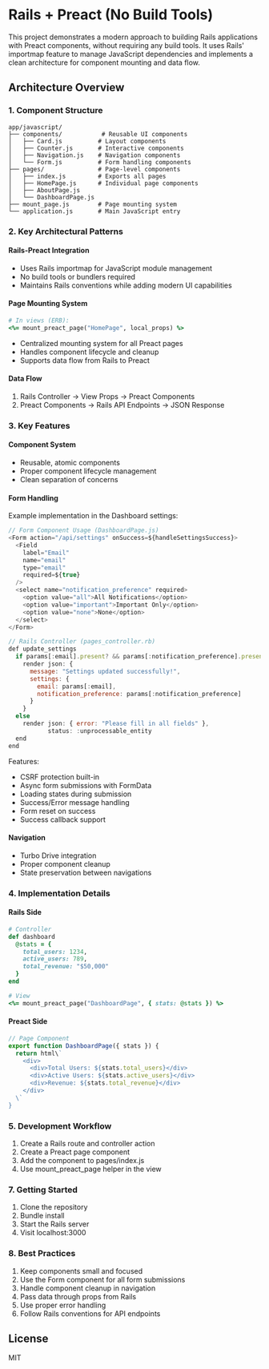 # Rails + Preact (No Build Tools)

This project demonstrates a modern approach to building Rails applications with Preact components, without requiring any build tools. It uses Rails' importmap feature to manage JavaScript dependencies and implements a clean architecture for component mounting and data flow.

## Architecture Overview

### 1. Component Structure
```
app/javascript/
├── components/           # Reusable UI components
│   ├── Card.js          # Layout components
│   ├── Counter.js       # Interactive components
│   ├── Navigation.js    # Navigation components
│   └── Form.js          # Form handling components
├── pages/               # Page-level components
│   ├── index.js         # Exports all pages
│   ├── HomePage.js      # Individual page components
│   ├── AboutPage.js
│   └── DashboardPage.js
├── mount_page.js        # Page mounting system
└── application.js       # Main JavaScript entry
```

### 2. Key Architectural Patterns

#### Rails-Preact Integration
- Uses Rails importmap for JavaScript module management
- No build tools or bundlers required
- Maintains Rails conventions while adding modern UI capabilities

#### Page Mounting System
```ruby
# In views (ERB):
<%= mount_preact_page("HomePage", local_props) %>
```
- Centralized mounting system for all Preact pages
- Handles component lifecycle and cleanup
- Supports data flow from Rails to Preact

#### Data Flow
1. Rails Controller → View Props → Preact Components
2. Preact Components → Rails API Endpoints → JSON Response

### 3. Key Features

#### Component System
- Reusable, atomic components
- Proper component lifecycle management
- Clean separation of concerns

#### Form Handling
Example implementation in the Dashboard settings:
```javascript
// Form Component Usage (DashboardPage.js)
<Form action="/api/settings" onSuccess=${handleSettingsSuccess}>
  <Field
    label="Email"
    name="email"
    type="email"
    required=${true}
  />
  <select name="notification_preference" required>
    <option value="all">All Notifications</option>
    <option value="important">Important Only</option>
    <option value="none">None</option>
  </select>
</Form>

// Rails Controller (pages_controller.rb)
def update_settings
  if params[:email].present? && params[:notification_preference].present?
    render json: { 
      message: "Settings updated successfully!",
      settings: {
        email: params[:email],
        notification_preference: params[:notification_preference]
      }
    }
  else
    render json: { error: "Please fill in all fields" }, 
           status: :unprocessable_entity
  end
end
```

Features:
- CSRF protection built-in
- Async form submissions with FormData
- Loading states during submission
- Success/Error message handling
- Form reset on success
- Success callback support

#### Navigation
- Turbo Drive integration
- Proper component cleanup
- State preservation between navigations

### 4. Implementation Details

#### Rails Side
```ruby
# Controller
def dashboard
  @stats = {
    total_users: 1234,
    active_users: 789,
    total_revenue: "$50,000"
  }
end

# View
<%= mount_preact_page("DashboardPage", { stats: @stats }) %>
```

#### Preact Side
```javascript
// Page Component
export function DashboardPage({ stats }) {
  return html\`
    <div>
      <div>Total Users: ${stats.total_users}</div>
      <div>Active Users: ${stats.active_users}</div>
      <div>Revenue: ${stats.total_revenue}</div>
    </div>
  \`
}
```

### 5. Development Workflow

1. Create a Rails route and controller action
2. Create a Preact page component
3. Add the component to pages/index.js
4. Use mount_preact_page helper in the view

### 7. Getting Started

1. Clone the repository
2. Bundle install
3. Start the Rails server
4. Visit localhost:3000

### 8. Best Practices

1. Keep components small and focused
2. Use the Form component for all form submissions
3. Handle component cleanup in navigation
4. Pass data through props from Rails
5. Use proper error handling
6. Follow Rails conventions for API endpoints

## License

MIT
